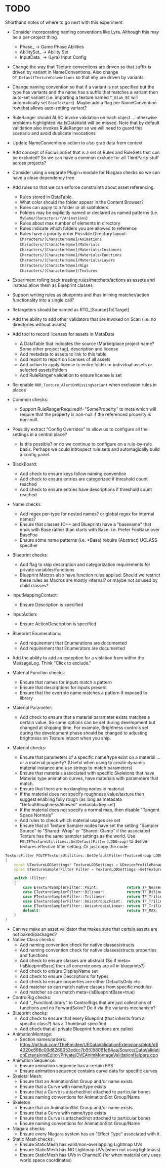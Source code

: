 # TODO

Shorthand notes of where to go next with this experiment:

* Consider incorporating naming conventions like Lyra. Although this may be a per-project thing.
  - Phase_	-> Game Phase Abilities
  - AbilitySet_ -> Ability Set
  - InputData_ -> (Lyra) Input Config

* Change the way that Texture conventions are driven so that suffix is driven by variant in NameConventions. Also change `DT_DefaultTextureConventions` so that ehy are driven by variants
* Change naming convention so that if a variant is not specified but the type has variants and the name has a suffix that matches a variant then auto-set variant (i.e. importing a texture named `T_Blah_BC` will automatically set `BaseTexture`). Maybe add a flag per NameConvention row that allows auto-setting variant?

* RuleRanger should ALSO invoke validation on each object ... otherwise problems highlighted via IsDataValid will be missed. Note that by default validation also invokes RuleRanger so we will need to guard this scenario and avoid duplicate invocations

* Update NameConventions action to also grab data from context
* Add concept of ExclusionSet that is a set of Rules and RuleSets that can be excluded? So we can have a common exclude for all ThirdParty stuff across projects?
* Consider using a separate Plugin+module for Niagara checks so we can have a clean dependency tree.
* Add rules so that we can enforce constraints about asset referencing.
  * Rules stored in DataTable.
  * What color should the folder appear in the Content Browser?
  * Rules can apply to a folder or all subfolders.
  * Folders may be explicitly named or declared as named patterns (i.e. `MyGame/Characters/*/Animations`)
  * Rules about max number of elements in directory
  * Rules indicate which folders you are allowed to reference
  * Rules have a priority order
    Possible Directory layout:
    `Characters/[CharacterName]/Animations`
    `Characters/[CharacterName]/Materials`
    `Characters/[CharacterName]/Materials/Instances`
    `Characters/[CharacterName]/Materials/Functions`
    `Characters/[CharacterName]/Materials/Layers`
    `Characters/[CharacterName]/Rigs`
    `Characters/[CharacterName]/Textures`

* Experiment rolling back treating rules/matchers/actions as assets and instead allow them as Blueprint classes
* Support writing rules as blueprints and thus inlining matcher/action functionality into a single call?
* Retargeters should be named as RTG_\[Source\]_To_\[Target\]
* Add the ability to add other validators that are invoked on Scan (i.e. no directories without assets)
* Add tool to record licenses for assets in MetaData
    * A DataTable that indicates the source (Marketplace project name? Some other project tag), description and license
    * Add metadata to assets to link to this table
    * Add report to report on licenses of all assets
    * Add action to apply license to entire folder or individual assets or selected assets/folders
    * Add RuleRanger validation to ensure license is set
* Re-enable `RRR_Texture_AlertOnMissingVariant` when exclusion rules in places
* Common checks:
  * Support RuleRangerRequiredIf="SomeProperty" to meta which will require that the property is non-null if the referenced property is non-null.
* Possibly extract "Config Overrides" to allow us to configure all the settings in a central place?
  * Is this possible? or do we continue to configure on a rule-by-rule basis. Perhaps we could introspect rule sets and automagically build a config panel.
* BlackBoard:
  * Add check to ensure keys follow naming convention
  * Add check to ensure entries are categorized if threshold count reached
  * Add check to ensure entries have descriptions if threshold count reached
* Name checks:
  * Add regex per-type for nested names? or global regex for internal names?
  * Ensure that classes (C++ and Blueprint) have a "basename" that ends with Base rather than starts with Base. i.e. Prefer FooBase over BaseFoo
  * Ensure some name patterns (i.e. *Base) require (Abstract) UCLASS specifier
* Blueprint checks:
  * Add flag to skip description and categorization requirements for private variables/functions
  * Blueprint Macros also have function rules applied. Should we restrict these rules as Macros are mostly internal? or maybe not as used by child classes?
* InputMappingContext:
  * Ensure Description is specified
* InputAction:
  * Ensure ActionDescription is specified
* Blueprint Enumerations:
  * Add requirement that Enumerations are documented
  * Add requirement that Enumerators are documented
* Add the ability to add an exception for a violation from within the MessageLog. Think "Click to exclude."
* Material Function checks:
  * Ensure that names for inputs match a pattern
  * Ensure that descriptions for inputs present
  * Ensure that the override name matches a pattern if exposed to library
* Material Parameter:
  * Add check to ensure that a material parameter exists matches a certain value. So some options can be set during development
    but changed at shipping time. For example, Brightness controls set during the development phase should be changed to adjusting brightness
    on Texture import when you ship.
* Material checks:
  * Ensure that parameters of a specific name/type exist on a material ... or a material property? (Useful when using to create dynamic material instance and use strings to match parameters)
  * Ensure that materials associated with specific Skeletons that have Material type animation curves, have materials with parameters that match.
  * Ensure that there are no dangling nodes in material
  * If the material does not specify roughness value/texture then suggest enabling fully rough (as long as metadata "DefaultRoughnessAllowed" metadata key set)
  * If the material does not specify a normal map, then disable "Tangent Space Normals"
  * Add rules to check which material usages are set
  * Ensure that all Texture Sampler nodes have set the setting "Sampler Source" to "Shared: Wrap" or "Shared: Clamp" if
    the associated Texture has the same sampler settings as the world. Use `FGLTFTextureUtilities::GetDefaultFilter(LODGroup)`
    to derive textures effective filter setting. Or just copy the code:
```c++
TextureFilter FGLTFTextureUtilities::GetDefaultFilter(TextureGroup LODGroup)
{
	const UTextureLODSettings* TextureLODSettings = UDeviceProfileManager::Get().GetActiveProfile()->GetTextureLODSettings();
	const ETextureSamplerFilter Filter = TextureLODSettings->GetTextureLODGroup(LODGroup).Filter;

	switch (Filter)
	{
		case ETextureSamplerFilter::Point:             return TF_Nearest;
		case ETextureSamplerFilter::Bilinear:          return TF_Bilinear;
		case ETextureSamplerFilter::Trilinear:         return TF_Trilinear;
		case ETextureSamplerFilter::AnisotropicPoint:  return TF_Trilinear; // A lot of engine code doesn't result in nearest
		case ETextureSamplerFilter::AnisotropicLinear: return TF_Trilinear;
		default:                                       return TF_MAX;
	}
}
```
* Can we make an asset validator that makes sure that certain assets are not baked/packaged?
* Native Class checks:
  * Add naming convention check for native classes/structs
  * Add naming convention check for native classes/structs properties and functions
  * Add check to ensure classes are abstract (So if meta=(IsBlueprintBase) then all concrete ones are all in blueprints?)
  * Add check to ensure DisplayName set
  * Add check to ensure Descriptions for types
  * Add check to ensure properties are either DefaultsOnly etc
  * Add matcher so can match native classes from specific modules
  * Add matcher so can match meta=(IsBlueprintBase=true)
* ControlRig checks:
  * Add "_FunctionLibrary" to ControlRigs that are just collections of functions and no ForwardSolve? Do it via the variants mechanism?
* Blueprint checks:
  * Add check to ensure that every Blueprint (that inherits from a specific class?) has a Thumbnail specified
  * Add check that all private Blueprint functions are called
* AnimationMontage:
  * Section names/orders: https://github.com/TheEmidee/UEDataValidationExtensions/blob/d64320e698e00d8269053edcc7b9f058061c64aa/Source/DataValidationExtensionsEditor/Private/DVEAnimMontageValidationHelpers.cpp
* Animation Sequence:
  * Ensure animation sequence has a certain FPS
  * Ensure animation sequence contains curve data for specific curves
* Skeletal Mesh:
  * Ensure that an AnimationSlot Group and/or name exists
  * Ensure that a Curve with name/type exists
  * Ensure that a Curve is attached/not attached to particular bones
  * Ensure naming conventions for AnimationSlot Group/Name
* Skeleton:
  * Ensure that an AnimationSlot Group and/or name exists
  * Ensure that a Curve with name/type exists
  * Ensure that a Curve is attached/not attached to particular bones
  * Ensure naming conventions for AnimationSlot Group/Name
* Niagara checks:
  * Ensure every Niagara system has an "Effect Type" associated with it.
* Static Mesh checks:
  * Ensure StaticMesh has valid/non-overlapping Lightmap UVs
  * Ensure StaticMesh has NO Lightmap UVs (when not using lightmass)
  * Ensure StaticMesh has UVs in Channel0 (for when material only uses world space coordinates)
